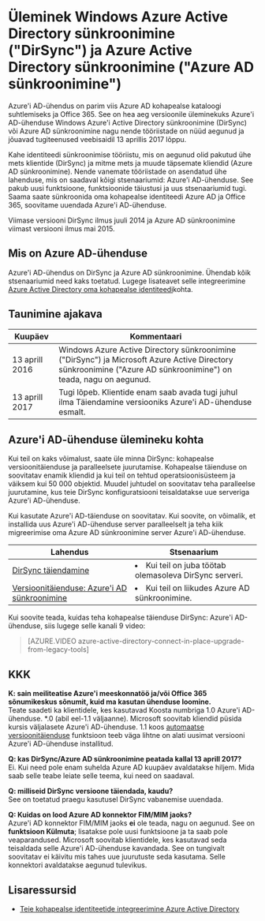 <properties
    pageTitle="Versioonitäienduse DirSync ja Azure AD sünkroonimine | Microsoft Azure'i"
    description="Selles artiklis kirjeldatakse versiooniks DirSync ja Azure AD sünkroonimine Azure'i AD-ühenduse."
    services="active-directory"
    documentationCenter=""
    authors="andkjell"
    manager="femila"
    editor=""/>

<tags
    ms.service="active-directory"
    ms.workload="identity"
    ms.tgt_pltfrm="na"
    ms.devlang="na"
    ms.topic="article"
    ms.date="06/27/2016"
    ms.author="billmath"/>


# <a name="upgrade-windows-azure-active-directory-sync-dirsync-and-azure-active-directory-sync-azure-ad-sync"></a>Üleminek Windows Azure Active Directory sünkroonimine ("DirSync") ja Azure Active Directory sünkroonimine ("Azure AD sünkroonimine")
Azure'i AD-ühendus on parim viis Azure AD kohapealse kataloogi suhtlemiseks ja Office 365. See on hea aeg versioonile üleminekuks Azure'i AD-ühenduse Windows Azure'i Active Directory sünkroonimine (DirSync) või Azure AD sünkroonimine nagu nende tööriistade on nüüd aegunud ja jõuavad tugiteenused veebisaidil 13 aprillis 2017 lõppu.

Kahe identiteedi sünkroonimise tööriistu, mis on aegunud olid pakutud ühe mets klientide (DirSync) ja mitme mets ja muude täpsemate kliendid (Azure AD sünkroonimine). Nende vanemate tööriistade on asendatud ühe lahenduse, mis on saadaval kõigi stsenaariumid: Azure'i AD-ühenduse. See pakub uusi funktsioone, funktsioonide täiustusi ja uus stsenaariumid tugi. Saama saate sünkroonida oma kohapealse identiteedi Azure AD ja Office 365, soovitame uuendada Azure'i AD-ühenduse.

Viimase versiooni DirSync ilmus juuli 2014 ja Azure AD sünkroonimine viimast versiooni ilmus mai 2015.

## <a name="what-is-azure-ad-connect"></a>Mis on Azure AD-ühenduse
Azure'i AD-ühendus on DirSync ja Azure AD sünkroonimine. Ühendab kõik stsenaariumid need kaks toetatud. Lugege lisateavet selle integreerimine [Azure Active Directory oma kohapealse identiteedi](active-directory-aadconnect.md)kohta.

## <a name="deprecation-schedule"></a>Taunimine ajakava

Kuupäev | Kommentaari
 --- | ---
13 aprill 2016 | Windows Azure Active Directory sünkroonimine ("DirSync") ja Microsoft Azure Active Directory sünkroonimine ("Azure AD sünkroonimine") on teada, nagu on aegunud.
13 aprill 2017 | Tugi lõpeb. Klientide enam saab avada tugi juhul ilma Täiendamine versiooniks Azure'i AD-ühenduse esmalt.

## <a name="how-to-transition-to-azure-ad-connect"></a>Azure'i AD-ühenduse ülemineku kohta
Kui teil on kaks võimalust, saate üle minna DirSync: kohapealse versioonitäienduse ja paralleelsete juurutamise. Kohapealse täienduse on soovitatav enamik kliendid ja kui teil on tehtud operatsioonisüsteem ja väiksem kui 50 000 objektid. Muudel juhtudel on soovitatav teha paralleelse juurutamine, kus teie DirSync konfiguratsiooni teisaldatakse uue serveriga Azure'i AD-ühenduse.

Kui kasutate Azure'i AD-täienduse on soovitatav. Kui soovite, on võimalik, et installida uus Azure'i AD-ühenduse server paralleelselt ja teha kiik migreerimise oma Azure AD sünkroonimine server Azure'i AD-ühenduse.

Lahendus | Stsenaarium
----- | -----
[DirSync täiendamine](./connect/active-directory-aadconnect-dirsync-upgrade-get-started.md) | <li>Kui teil on juba töötab olemasoleva DirSync serveri.</li>
[Versioonitäienduse: Azure'i AD sünkroonimine](active-directory-aadconnect-upgrade-previous-version.md)| <li>Kui teil on liikudes Azure AD sünkroonimine.</li>

Kui soovite teada, kuidas teha kohapealse täienduse DirSync: Azure'i AD-ühenduse, siis lugege selle kanali 9 video:

> [AZURE.VIDEO azure-active-directory-connect-in-place-upgrade-from-legacy-tools]

## <a name="faq"></a>KKK
**K: sain meiliteatise Azure'i meeskonnatöö ja/või Office 365 sõnumikeskus sõnumit, kuid ma kasutan ühenduse loomine.**  
Teate saadeti ka klientidele, kes kasutavad Koosta numbriga 1.0 Azure'i AD-ühenduse. \*.0 (abil eel-1.1 väljaanne). Microsoft soovitab kliendid püsida kursis väljalasete Azure'i AD-ühenduse. 1.1 koos [automaatse versioonitäienduse](active-directory-aadconnect-feature-automatic-upgrade.md) funktsioon teeb väga lihtne on alati uusimat versiooni Azure'i AD-ühenduse installitud.

**Q: kas DirSync/Azure AD sünkroonimine peatada kallal 13 aprill 2017?**  
Ei. Kui need pole enam suhelda Azure AD kuupäev avaldatakse hiljem. Mida saab selle teabe leiate selle teema, kui need on saadaval.

**Q: milliseid DirSync versioone täiendada, kaudu?**  
See on toetatud praegu kasutusel DirSync vabanemise uuendada.

**Q: Kuidas on lood Azure AD konnektor FIM/MIM jaoks?**  
Azure'i AD konnektor FIM/MIM jaoks **ei** ole teada, nagu on aegunud. See on **funktsioon Külmuta**; lisatakse pole uusi funktsioone ja ta saab pole veaparandused. Microsoft soovitab klientidele, kes kasutavad seda teisaldada selle Azure'i AD-ühenduse kavandada. See on tungivalt soovitatav ei käivitu mis tahes uue juurutuste seda kasutama. Selle konnektori avaldatakse aegunud tulevikus.

## <a name="additional-resources"></a>Lisaressursid

* [Teie kohapealse identiteetide integreerimine Azure Active Directory](active-directory-aadconnect.md)
